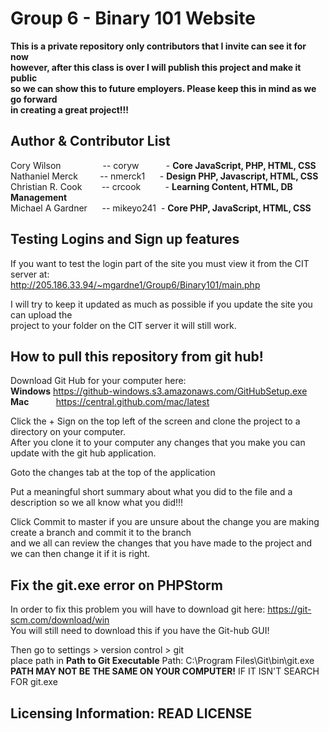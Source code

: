 # Group 6  - Binary 101 Website

**This is a private repository only contributors that I invite can see it for now  
however, after this class is over I will publish this project and make it public  
so we can show this to future employers.  Please keep this in mind as we go forward  
in creating a great project!!!**

 
Author & Contributor List
-----
Cory Wilson  &nbsp;&nbsp;&nbsp;&nbsp;&nbsp;&nbsp;&nbsp;&nbsp;&nbsp;&nbsp;&nbsp;&nbsp;&nbsp;&nbsp;&nbsp;&nbsp;--      coryw &nbsp;&nbsp;&nbsp;&nbsp;&nbsp;&nbsp;&nbsp;&nbsp;&nbsp;&nbsp;- **Core JavaScript, PHP, HTML, CSS**  
Nathaniel Merck  &nbsp;&nbsp;&nbsp;&nbsp;&nbsp;&nbsp;&nbsp;&nbsp;--      nmerck1 &nbsp;&nbsp;&nbsp;&nbsp; - **Design PHP, Javascript, HTML, CSS**  
Christian R. Cook   &nbsp;&nbsp;&nbsp;&nbsp;&nbsp;&nbsp;&nbsp;--      crcook &nbsp;&nbsp;&nbsp;&nbsp;&nbsp;&nbsp;&nbsp;&nbsp; - **Learning Content, HTML, DB Management**      
Michael A Gardner &nbsp;&nbsp;&nbsp;&nbsp;&nbsp;--      mikeyo241  &nbsp;- **Core PHP, JavaScript, HTML, CSS**  
## Testing Logins and Sign up features

If you want to test the login part of the site you must view it from the CIT server at:  
http://205.186.33.94/~mgardne1/Group6/Binary101/main.php

I will try to keep it updated as much as possible if you update the site you can upload the   
project to your folder on the CIT server it will still work.




## How to pull this repository from git hub!
Download Git Hub for your computer here:   
**Windows** https://github-windows.s3.amazonaws.com/GitHubSetup.exe  
**Mac** &nbsp;&nbsp;&nbsp;&nbsp;&nbsp;&nbsp;&nbsp;&nbsp;&nbsp;&nbsp;https://central.github.com/mac/latest

Click the + Sign on the top left of the screen and clone the project to a directory on your computer.  
After you clone it to your computer any changes that you make you can update with the git hub application.  

Goto the changes tab at the top of the application

Put a meaningful short summary about what you did to the file and a description so we all know what you did!!!

Click Commit to master if you are unsure about the change you are making create a branch and commit it to the branch  
and we all can review the changes that you have made to the project and we can then change it if it is right.

## Fix the git.exe error on PHPStorm

In order to fix this problem you will have to download git here: https://git-scm.com/download/win  
You will still need to download this if you have the Git-hub GUI!


Then go to settings > version control > git  
place path in **Path to Git Executable** 
Path: C:\Program Files\Git\bin\git.exe  
**PATH MAY NOT BE THE SAME ON YOUR COMPUTER!** IF IT ISN'T SEARCH FOR git.exe

Licensing Information: READ LICENSE
---
